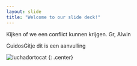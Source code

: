 ```yaml
---
layout: slide
title: "Welcome to our slide deck!"
---
```


Kijken of we een conflict kunnen krijgen. Gr, Alwin

GuidosGitje
dit is een aanvulling

![luchadortocat](https://octodex.github.com/images/luchadortocat.png)
{: .center}
